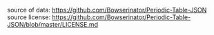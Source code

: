source of data: https://github.com/Bowserinator/Periodic-Table-JSON
source license: https://github.com/Bowserinator/Periodic-Table-JSON/blob/master/LICENSE.md